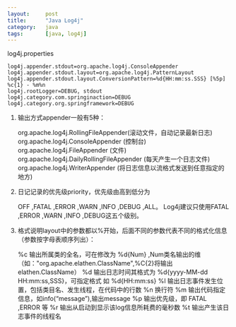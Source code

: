 ```yaml
---
layout:		post
title:  	"Java Log4j"
category: 	java
tags:		[java, log4j]
---
```


log4j.properties

	log4j.appender.stdout=org.apache.log4j.ConsoleAppender
	log4j.appender.stdout.layout=org.apache.log4j.PatternLayout
	log4j.appender.stdout.layout.ConversionPattern=%d{HH:mm:ss.SSS} [%5p] %c{1} - %m%n
	log4j.rootLogger=DEBUG, stdout
	log4j.category.com.springinaction=DEBUG
	log4j.category.org.springframework=DEBUG


1. 输出方式appender一般有5种： 

     org.apache.log4j.RollingFileAppender(滚动文件，自动记录最新日志) 
     org.apache.log4j.ConsoleAppender (控制台)
     org.apache.log4j.FileAppender (文件) 
     org.apache.log4j.DailyRollingFileAppender (每天产生一个日志文件) 
     org.apache.log4j.WriterAppender (将日志信息以流格式发送到任意指定的地方) 


2. 日记记录的优先级priority，优先级由高到低分为 

	OFF ,FATAL ,ERROR ,WARN ,INFO ,DEBUG ,ALL。 
	Log4j建议只使用FATAL ,ERROR ,WARN ,INFO ,DEBUG这五个级别。 


3. 格式说明layout中的参数都以%开始，后面不同的参数代表不同的格式化信息（参数按字母表顺序列出）： 

	%c	输出所属类的全名，可在修改为 %d{Num} ,Num类名输出的维（如："org.apache.elathen.ClassName",%C{2}将输出elathen.ClassName） 
	%d	输出日志时间其格式为 %d{yyyy-MM-dd HH:mm:ss,SSS}，可指定格式 如 %d{HH:mm:ss} 
	%l	输出日志事件发生位置，包括类目名、发生线程，在代码中的行数 
	%n 	换行符 
	%m 	输出代码指定信息，如info(“message”),输出message 
	%p	输出优先级，即 FATAL ,ERROR 等 
	%r	输出从启动到显示该log信息所耗费的毫秒数 
	%t	输出产生该日志事件的线程名 
                